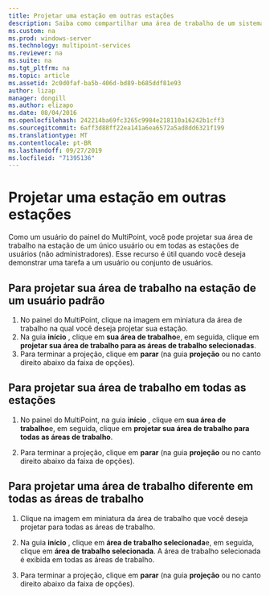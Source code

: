 ```yaml
---
title: Projetar uma estação em outras estações
description: Saiba como compartilhar uma área de trabalho de um sistema para outro nos serviços do MultiPoint
ms.custom: na
ms.prod: windows-server
ms.technology: multipoint-services
ms.reviewer: na
ms.suite: na
ms.tgt_pltfrm: na
ms.topic: article
ms.assetid: 2c0d0faf-ba5b-406d-bd89-b685ddf81e93
author: lizap
manager: dongill
ms.author: elizapo
ms.date: 08/04/2016
ms.openlocfilehash: 242214ba69fc3265c9984e218110a16242b1cff3
ms.sourcegitcommit: 6aff3d88ff22ea141a6ea6572a5ad8dd6321f199
ms.translationtype: MT
ms.contentlocale: pt-BR
ms.lasthandoff: 09/27/2019
ms.locfileid: "71395136"
---
```

# <a name="project-a-station-to-other-stations"></a>Projetar uma estação em outras estações
Como um usuário do painel do MultiPoint, você pode projetar sua área de trabalho na estação de um único usuário ou em todas as estações de usuários (não administradores). Esse recurso é útil quando você deseja demonstrar uma tarefa a um usuário ou conjunto de usuários.  
  
## <a name="to-project-your-desktop-to-a-standard-users-station"></a>Para projetar sua área de trabalho na estação de um usuário padrão  
  
1.  No painel do MultiPoint, clique na imagem em miniatura da área de trabalho na qual você deseja projetar sua estação.  
2.  Na guia **início** , clique em **sua área de trabalho**e, em seguida, clique em **projetar sua área de trabalho para as áreas de trabalho selecionadas**.  
3.  Para terminar a projeção, clique em **parar** (na guia **projeção** ou no canto direito abaixo da faixa de opções).  
  
## <a name="to-project-your-desktop-to-all-stations"></a>Para projetar sua área de trabalho em todas as estações  
  
1.  No painel do MultiPoint, na guia **início** , clique em **sua área de trabalho**e, em seguida, clique em **projetar sua área de trabalho para todas as áreas de trabalho**.  
  
2.  Para terminar a projeção, clique em **parar** (na guia **projeção** ou no canto direito abaixo da faixa de opções).  
  
## <a name="to-project-a-different-desktop-to-all-desktops"></a>Para projetar uma área de trabalho diferente em todas as áreas de trabalho  
  
1.  Clique na imagem em miniatura da área de trabalho que você deseja projetar para todas as áreas de trabalho.  
  
2.  Na guia **início** , clique em **área de trabalho selecionada**e, em seguida, clique em **área de trabalho selecionada**. A área de trabalho selecionada é exibida em todas as áreas de trabalho.  
  
3.  Para terminar a projeção, clique em **parar** (na guia **projeção** ou no canto direito abaixo da faixa de opções).  